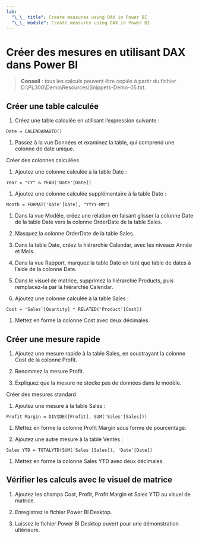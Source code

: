 ```yaml
---
lab:
  "\_\_ title": Create measures using DAX in Power BI
  "\_\_ module": Create measures using DAX in Power BI
---
```

# Créer des mesures en utilisant DAX dans Power BI

> **Conseil** : tous les calculs peuvent être copiés à partir du fichier D:\PL300\Demo\Resources\Snippets-Demo-05.txt.

## Créer une table calculée

1. Créez une table calculée en utilisant l’expression suivante :

```dax
Date = CALENDARAUTO()
```

1. Passez à la vue Données et examinez la table, qui comprend une colonne de date unique.

Créer des colonnes calculées

1. Ajoutez une colonne calculée à la table Date :

```dax
Year = "CY" & YEAR('Date'[Date])
```

1. Ajoutez une colonne calculée supplémentaire à la table Date :

```dax
Month = FORMAT('Date'[Date], "YYYY-MM")
```

1. Dans la vue Modèle, créez une relation en faisant glisser la colonne Date de la table Date vers la colonne OrderDate de la table Sales.

1. Masquez la colonne OrderDate de la table Sales.

1. Dans la table Date, créez la hiérarchie Calendar, avec les niveaux Année et Mois.

1. Dans la vue Rapport, marquez la table Date en tant que table de dates à l’aide de la colonne Date.

1. Dans le visuel de matrice, supprimez la hiérarchie Products, puis remplacez-la par la hiérarchie Calendar.

1. Ajoutez une colonne calculée à la table Sales :

```dax
Cost = 'Sales'[Quantity] * RELATED('Product'[Cost])
```

1. Mettez en forme la colonne Cost avec deux décimales.

## Créer une mesure rapide

1. Ajoutez une mesure rapide à la table Sales, en soustrayant la colonne Cost de la colonne Profit.

1. Renommez la mesure Profit.

1. Expliquez que la mesure ne stocke pas de données dans le modèle.

Créer des mesures standard

1. Ajoutez une mesure à la table Sales :

```dax
Profit Margin = DIVIDE([Profit], SUM('Sales'[Sales]))
```

1. Mettez en forme la colonne Profit Margin sous forme de pourcentage.

1. Ajoutez une autre mesure à la table Ventes :

```dax
Sales YTD = TOTALYTD(SUM('Sales'[Sales]), 'Date'[Date])
```

1. Mettez en forme la colonne Sales YTD avec deux décimales.

## Vérifier les calculs avec le visuel de matrice

1. Ajoutez les champs Cost, Profit, Profit Margin et Sales YTD au visuel de matrice.

1. Enregistrez le fichier Power BI Desktop.

1. Laissez le fichier Power BI Desktop ouvert pour une démonstration ultérieure.
